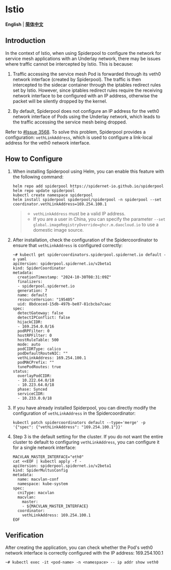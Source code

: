 # Istio

**English** | [**简体中文**](./istio-zh_CN.md)

## Introduction

In the context of Istio, when using Spiderpool to configure the network for service mesh applications with an Underlay network, there may be issues where traffic cannot be intercepted by Istio. This is because:

1. Traffic accessing the service mesh Pod is forwarded through its veth0 network interface (created by Spiderpool). The traffic is then intercepted to the sidecar container through the iptables redirect rules set by Istio. However, since iptables redirect rules require the receiving network interface to be configured with an IP address, otherwise the packet will be silently dropped by the kernel.

2. By default, Spiderpool does not configure an IP address for the veth0 network interface of Pods using the Underlay network, which leads to the traffic accessing the service mesh being dropped.

Refer to [#Issue 3568](https://github.com/spidernet-io/spiderpool/issues/3568). To solve this problem, Spiderpool provides a configuration: `vethLinkAddress`, which is used to configure a link-local address for the veth0 network interface.

## How to Configure

1. When installing Spiderpool using Helm, you can enable this feature with the following command:

    ```shell
    helm repo add spiderpool https://spidernet-io.github.io/spiderpool
    helm repo update spiderpool
    kubectl create namespace spiderpool
    helm install spiderpool spiderpool/spiderpool -n spiderpool --set coordinator.vethLinkAddress=169.254.100.1
    ```

    > - `vethLinkAddress` must be a valid IP address.
    > - If you are a user in China, you can specify the parameter `--set global.imageRegistryOverride=ghcr.m.daocloud.io` to use a domestic image source.

2. After installation, check the configuration of the Spidercoordinator to ensure that `vethLinkAddress` is configured correctly:

    ```shell
    ~# kubectl get spidercoordinators.spiderpool.spidernet.io default -o yaml
    apiVersion: spiderpool.spidernet.io/v2beta1
    kind: SpiderCoordinator
    metadata:
      creationTimestamp: "2024-10-30T08:31:09Z"
      finalizers:
      - spiderpool.spidernet.io
      generation: 7
      name: default
      resourceVersion: "195405"
      uid: 8bdceced-15db-497b-be07-81cbcba7caac
    spec:
      detectGateway: false
      detectIPConflict: false
      hijackCIDR:
      - 169.254.0.0/16
      podRPFilter: 0
      hostRPFilter: 0
      hostRuleTable: 500
      mode: auto
      podCIDRType: calico
      podDefaultRouteNIC: ""
      vethLinkAddress: 169.254.100.1
      podMACPrefix: ""
      tunePodRoutes: true
    status:
      overlayPodCIDR:
      - 10.222.64.0/18
      - 10.223.64.0/18
      phase: Synced
      serviceCIDR:
      - 10.233.0.0/18
    ```

3. If you have already installed Spiderpool, you can directly modify the configuration of `vethLinkAddress` in the Spidercoordinator:

    ```shell
    kubectl patch spidercoordinators default --type='merge' -p '{"spec": {"vethLinkAddress": "169.254.100.1"}}'
    ```

4. Step 3 is the default setting for the cluster. If you do not want the entire cluster to default to configuring `vethLinkAddress`, you can configure it for a single network interface:

    ```shell
    MACVLAN_MASTER_INTERFACE="eth0"
    cat <<EOF | kubectl apply -f -
    apiVersion: spiderpool.spidernet.io/v2beta1
    kind: SpiderMultusConfig
    metadata:
      name: macvlan-conf
      namespace: kube-system
    spec:
      cniType: macvlan
      macvlan:
        master:
        - ${MACVLAN_MASTER_INTERFACE}
      coordinator:
        vethLinkAddress: 169.254.100.1
    EOF
    ```

## Verification

After creating the application, you can check whether the Pod's veth0 network interface is correctly configured with the IP address: 169.254.100.1

```shell
~# kubectl exec -it <pod-name> -n <namespace> -- ip addr show veth0
```
